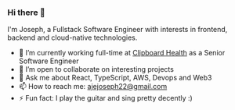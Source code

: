 ### Hi there 👋

I'm Joseph, a Fullstack Software Engineer with interests in frontend, backend and cloud-native technologies.

- 🔭 I’m currently working full-time at [Clipboard Health](https://clipboardhealth.com) as a Senior Software Engineer
- 👯 I’m open to collaborate on interesting projects
- 💬 Ask me about React, TypeScript, AWS, Devops and Web3
- 📫 How to reach me: ajejoseph22@gmail.com
- ⚡ Fun fact: I play the guitar and sing pretty decently :)
